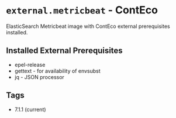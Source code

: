 # `external.metricbeat` - ContEco

ElasticSearch Metricbeat image with ContEco external prerequisites installed.

## Installed External Prerequisites

* epel-release
* gettext - for availability of envsubst
* jq - JSON processor

## Tags

* 7.1.1 (current)  
